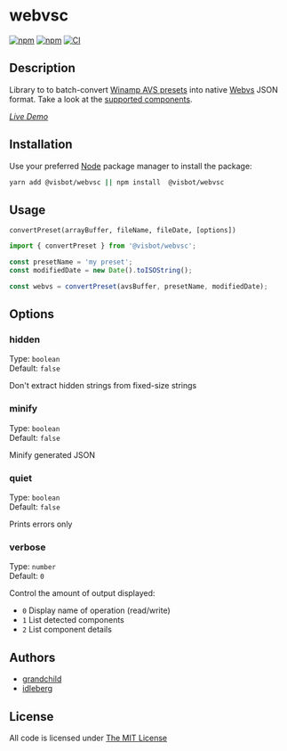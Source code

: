# webvsc

[![npm](https://flat.badgen.net/npm/license/@visbot/webvsc)](https://www.npmjs.org/package/@visbot/webvsc)
[![npm](https://flat.badgen.net/npm/v/@visbot/webvsc)](https://www.npmjs.org/package/@visbot/webvsc)
[![CI](https://img.shields.io/github/workflow/status/grandchild/AVS-File-Decoder/CI?style=flat-square)](https://github.com/grandchild/AVS-File-Decoder/actions)

## Description

Library to to batch-convert [Winamp AVS presets](https://www.wikiwand.com/en/Advanced_Visualization_Studio) into native [Webvs](https://github.com/azeem/webvs) JSON format. Take a look at the [supported components](doc/components.md).

[*Live Demo*](https://idleberg.github.io/webvsc-ui/)

## Installation

Use your preferred [Node](https://nodejs.org) package manager to install the package:

```sh
yarn add @visbot/webvsc || npm install  @visbot/webvsc
```

## Usage

`convertPreset(arrayBuffer, fileName, fileDate, [options])`

```js
import { convertPreset } from '@visbot/webvsc';

const presetName = 'my preset';
const modifiedDate = new Date().toISOString();

const webvs = convertPreset(avsBuffer, presetName, modifiedDate);
```

## Options

### hidden

Type: `boolean`  
Default: `false`  

Don't extract hidden strings from fixed-size strings

### minify

Type: `boolean`  
Default: `false`  

Minify generated JSON

### quiet

Type: `boolean`  
Default: `false`  

Prints errors only

### verbose

Type: `number`  
Default: `0`  

Control the amount of output displayed:

* `0` Display name of operation (read/write)
* `1` List detected components
* `2` List component details

## Authors

* [grandchild](https://github.com/grandchild)
* [idleberg](https://github.com/idleberg)

## License

All code is licensed under [The MIT License](http://opensource.org/licenses/MIT)
